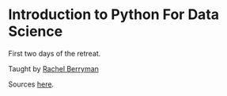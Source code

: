 # Introduction to Python For Data Science

First two days of the retreat.

Taught by [Rachel Berryman](https://github.com/rachelkberrymanr)

Sources [here](https://github.com/rachelkberryman/DSR_Pandas_1). 